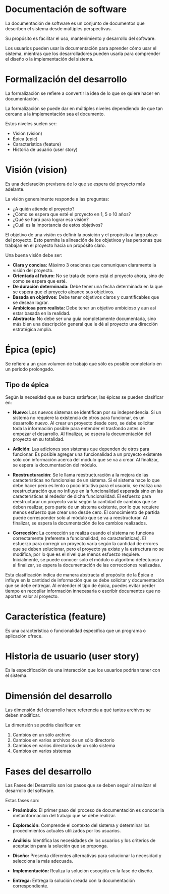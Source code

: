 # Documentación de software

La documentación de software es un conjunto de documentos que describen el sistema desde múltiples perspectivas.

Su propósito es facilitar el uso, mantenimiento y desarrollo del software.

Los usuarios pueden usar la documentación para aprender cómo usar el sistema, mientras que los desarrolladores pueden usarla para comprender el diseño o la implementación del sistema.

# Formalización del desarrollo

La formalización se refiere a convertir la idea de lo que se quiere hacer en documentación.

La formalización se puede dar en múltiples niveles dependiendo de que tan cercano a la implementación sea el documento.

Estos niveles suelen ser:
- Visión (vision)
- Épica (epic)
- Característica (feature)
- Historia de usuario (user story)

# Visión (vision)

Es una declaración previsora de lo que se espera del proyecto más adelante.

La visión generalmente responde a las preguntas:
- ¿A quién atiende el proyecto?
- ¿Cómo se espera que esté el proyecto en 1, 5 o 10 años?
- ¿Qué se hará para lograr esa visión?
- ¿Cuál es la importancia de estos objetivos?

El objetivo de una visión es definir la posición y el propósito a largo plazo del proyecto. Esto permite la alineación de los objetivos y las personas que trabajan en el proyecto hacia un propósito claro.

Una buena visión debe ser:
- **Clara y concisa:** Máximo 3 oraciones que comuniquen claramente la visión del proyecto.
- **Orientada al futuro:** No se trata de como está el proyecto ahora, sino de como se espera que esté.
- **De duración determinada:** Debe tener una fecha determinada en la que se espera que el proyecto alcance sus objetivos.
- **Basada en objetivos:** Debe tener objetivos claros y cuantificables que se desean lograr.
- **Ambiciosa pero realista:** Debe tener un objetivo ambicioso y aun así estar basada en la realidad.
- **Abstracta:** No debe ser una guía completamente documentada, sino más bien una descripción general que le dé al proyecto una dirección estratégica amplia.

# Épica (epic)

Se refiere a un gran volumen de trabajo que sólo es posible completarlo en un período prolongado.

## Tipo de épica

Según la necesidad que se busca satisfacer, las épicas se pueden clasificar en:

- **Nuevo**: Los nuevos sistemas se identifican por su independencia. Si un sistema no requiere la existencia de otros para funcionar, es un desarrollo nuevo. Al crear un proyecto desde cero, se debe solicitar toda la información posible para entender el trasfondo antes de empezar el desarrollo. Al finalizar, se espera la documentación del proyecto en su totalidad.

- **Adición**: Las adiciones son sistemas que dependen de otros para funcionar. Es posible agregar una funcionalidad a un proyecto existente solo con información acerca del módulo que se va a crear. Al finalizar, se espera la documentación del módulo.

- **Reestructuración**: Se le llama reestructuración a la mejora de las características no funcionales de un sistema. Si el sistema hace lo que debe hacer pero es lento o poco intuitivo para el usuario, se realiza una reestructuración que no influye en la funcionalidad esperada sino en las características al rededor de dicha funcionalidad. El esfuerzo para reestructurar un proyecto varía según la cantidad de cambios que se deben realizar, pero parte de un sistema existente, por lo que requiere menos esfuerzo que crear uno desde cero. El conocimiento de partida puede corresponder solo al módulo que se va a reestructurar. Al finalizar, se espera la documentación de los cambios realizados.

- **Corrección**: La corrección se realiza cuando el sistema no funciona correctamente (referente a funcionalidad, no características). El esfuerzo para corregir un proyecto varía según la cantidad de errores que se deben solucionar, pero el proyecto ya existe y la estructura no se modifica, por lo que es el nivel que menos esfuerzo requiere. Inicialmente, se puede conocer sólo el módulo o algoritmo defectuoso y al finalizar, se espera la documentación de las correcciones realizadas.

Esta clasificación indica de manera abstracta el propósito de la Épica e influye en la cantidad de información que se debe solicitar y documentación que se debe entregar. Al entender el tipo de épica, puedes evitar perder tiempo en recopilar información innecesaria o escribir documentos que no aportan valor al proyecto.

# Característica (feature)

Es una característica o funcionalidad específica que un programa o aplicación ofrece.

# Historia de usuario (user story)

Es la especificación de una interacción que los usuarios podrían tener con el sistema.

# Dimensión del desarrollo

Las dimensión del desarrollo hace referencia a qué tantos archivos se deben modificar.

La dimensión se podría clasificar en:
1. Cambios en un sólo archivo
2. Cambios en varios archivos de un sólo directorio
3. Cambios en varios directorios de un sólo sistema
4. Cambios en varios sistemas

# Fases del desarrollo

Las Fases del Desarrollo son los pasos que se deben seguir al realizar el desarrollo del software.

Estas fases son:
- **Preámbulo:** El primer paso del proceso de documentación es conocer la metainformación del trabajo que se debe realizar.

- **Exploración:** Comprende el contexto del sistema y determinar los procedimientos actuales utilizados por los usuarios.

- **Análisis:** Identifica las necesidades de los usuarios y los criterios de aceptación para la solución que se proponga.

- **Diseño:** Presenta diferentes alternativas para solucionar la necesidad y selecciona la más adecuada.

- **Implementación:** Realiza la solución escogida en la fase de diseño.

- **Entrega:** Entrega la solución creada con la documentación correspondiente.